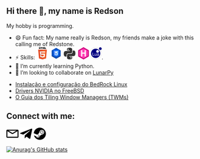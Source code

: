 Hi there 👋, my name is Redson
---

My hobby is programming.

- 😄 Fun fact: My name really is Redson, my friends make a joke with this calling me of Redstone.
- ⚡ Skills: ![Html](images/HTML5-Logo-32.png) ![CSS](images/CSS-3-32.png) ![Python](images/python.png) [![GoHugo](images/gohugo.io.png)](gohugo.io/)![Lua](images/lua.png).
- 🌱 I’m currently learning Python.
- 👯 I’m looking to collaborate on [LunarPy](https://github.com/LunarPyOrg)

<!-- 📚 My Linux Blog(it's in Portuguese): -->
<!-- Ignore the medium-story comment, it's just for integration of the RSS Feed -->
<!-- <!-- MEDIUM-STORY-LIST:START -->
- [Instalação e configuração do BedRock Linux](https://www.cafecomterminal.cf/posts/instalacao_e_config_bedrock_linux/)
- [Drivers NVIDIA no FreeBSD](https://www.cafecomterminal.cf/posts/drivers-nvidia-freebsd/)
- [O Guia dos Tiling Window Managers (TWMs)](https://www.cafecomterminal.cf/posts/guia-dos-twms/)
<!-- MEDIUM-STORY-LIST:END -->


Connect with me:
---
[<img src="images/envelope.svg" width="32">](mailto:redsonbr81@protonmail.com)  [<img src="images/telegram-original.svg" width="32">](https://t.me/RedsonBr) [<img src="images/steam.svg" width="32">](https://steamcommunity.com/id/RedsonBr)

[![Anurag's GitHub stats](https://github-readme-stats.vercel.app/api?username=RedsonBr140&show_icons=true&hide_border=true)]()

